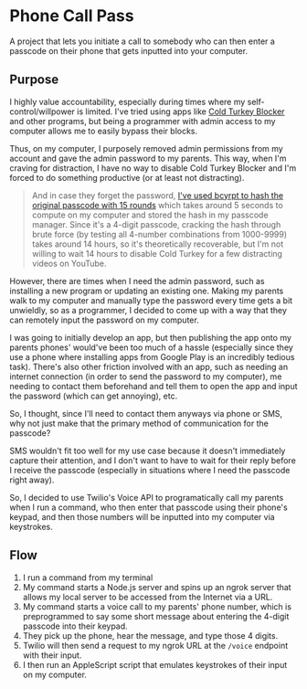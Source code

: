 # Phone Call Pass

A project that lets you initiate a call to somebody who can then enter a passcode on their phone that gets inputted into your computer.

## Purpose

I highly value accountability, especially during times where my self-control/willpower is limited. I've tried using apps like [Cold Turkey Blocker](https://getcoldturkey.com) and other programs, but being a programmer with admin access to my computer allows me to easily bypass their blocks.

Thus, on my computer, I purposely removed admin permissions from my account and gave the admin password to my parents. This way, when I'm craving for distraction, I have no way to disable Cold Turkey Blocker and I'm forced to do something productive (or at least not distracting).

> And in case they forget the password, [I've used bcyrpt to hash the original passcode with 15 rounds](https://github.com/leonzalion/hashed-out/blob/main/src/utils/four-digit.ts#L49) which takes around 5 seconds to compute on my computer and stored the hash in my passcode manager. Since it's a 4-digit passcode, cracking the hash through brute force (by testing all 4-number combinations from 1000-9999) takes around 14 hours, so it's theoretically recoverable, but I'm not willing to wait 14 hours to disable Cold Turkey for a few distracting videos on YouTube.

However, there are times when I need the admin password, such as installing a new program or updating an existing one. Making my parents walk to my computer and manually type the password every time gets a bit unwieldly, so as a programmer, I decided to come up with a way that they can remotely input the password on my computer.

I was going to initially develop an app, but then publishing the app onto my parents phones' would've been too much of a hassle (especially since they use a phone where installing apps from Google Play is an incredibly tedious task). There's also other friction involved with an app, such as needing an internet connection (in order to send the password to my computer), me needing to contact them beforehand and tell them to open the app and input the password (which can get annoying), etc.

So, I thought, since I'll need to contact them anyways via phone or SMS, why not just make that the primary method of communication for the passcode?

SMS wouldn't fit too well for my use case because it doesn't immediately capture their attention, and I don't want to have to wait for their reply before I receive the passcode (especially in situations where I need the passcode right away).

So, I decided to use Twilio's Voice API to programatically call my parents when I run a command, who then enter that passcode using their phone's keypad, and then those numbers will be inputted into my computer via keystrokes.

## Flow

1. I run a command from my terminal
2. My command starts a Node.js server and spins up an ngrok server that allows my local server to be accessed from the Internet via a URL.
3. My command starts a voice call to my parents' phone number, which is preprogrammed to say some short message about entering the 4-digit passcode into their keypad.
4. They pick up the phone, hear the message, and type those 4 digits.
5. Twilio will then send a request to my ngrok URL at the `/voice` endpoint with their input.
6. I then run an AppleScript script that emulates keystrokes of their input on my computer.
